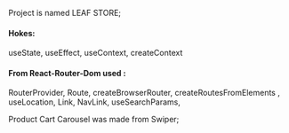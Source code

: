 Project is named LEAF STORE;

#### Hokes:

useState,
useEffect,
useContext,
createContext


#### From React-Router-Dom used :

RouterProvider, 
Route, 
createBrowserRouter, 
createRoutesFromElements ,
useLocation,
Link,
NavLink,
useSearchParams,




Product Cart Carousel was made from Swiper;

